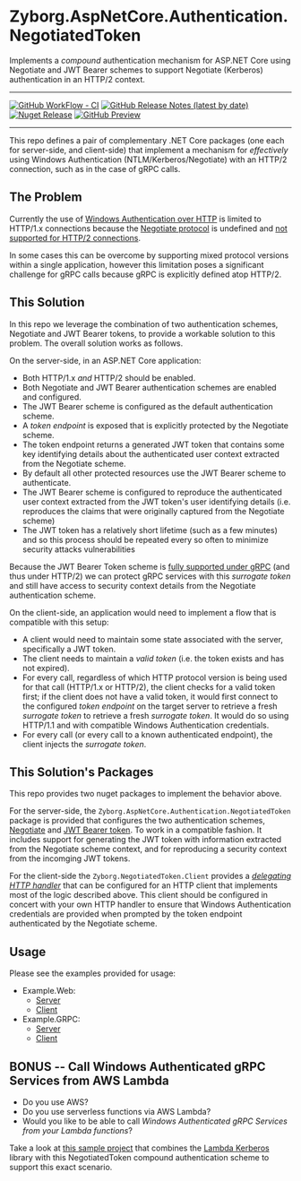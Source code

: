 # Zyborg.AspNetCore.Authentication.NegotiatedToken

Implements a _compound_ authentication mechanism for ASP.NET Core using
Negotiate and JWT Bearer schemes to support Negotiate (Kerberos)
authentication in an HTTP/2 context. 

---

[![GitHub WorkFlow - CI](https://github.com/zyborg/Zyborg.AspNetCore.Authentication.NegotiatedToken/workflows/CI/badge.svg)](https://github.com/zyborg/Zyborg.AspNetCore.Authentication.NegotiatedToken/actions?CI)
[![GitHub Release Notes (latest by date)](https://img.shields.io/github/v/release/zyborg/Zyborg.AspNetCore.Authentication.NegotiatedToken)](https://github.com/zyborg/Zyborg.AspNetCore.Authentication.NegotiatedToken/releases/latest)
[![Nuget  Release](https://img.shields.io/nuget/v/Zyborg.AspNetCore.Authentication.NegotiatedToken)](https://www.nuget.org/packages/Zyborg.AspNetCore.Authentication.NegotiatedToken/)
[![GitHub Preview](https://img.shields.io/badge/github%20nuget-latest%20preview-orange)](https://github.com/zyborg/Zyborg.AspNetCore.Authentication.NegotiatedToken/packages)

---

This repo defines a pair of complementary .NET Core packages (one each for server-side,
and client-side) that implement a mechanism for _effectively_ using Windows 
Authentication (NTLM/Kerberos/Negotiate) with an HTTP/2 connection, such as in the case
of gRPC calls.

## The Problem

Currently the use of [Windows Authentication over HTTP](https://docs.microsoft.com/en-us/previous-versions/ms995330(v=msdn.10)?redirectedfrom=MSDN)
is limited to HTTP/1.x connections because the [Negotiate protocol](https://tools.ietf.org/html/rfc4559)
is undefined and [not supported for HTTP/2 connections](https://docs.microsoft.com/en-us/iis/get-started/whats-new-in-iis-10/http2-on-iis#when-is-http2-not-supported).

In some cases this can be overcome by supporting mixed protocol versions within a single
application, however this limitation poses a significant challenge for gRPC calls
because gRPC is explicitly defined atop HTTP/2.

## This Solution

In this repo we leverage the combination of two authentication schemes, Negotiate and
JWT Bearer tokens, to provide a workable solution to this problem.  The overall solution
works as follows.

On the server-side, in an ASP.NET Core application:

* Both HTTP/1.x _and_ HTTP/2 should be enabled.
* Both Negotiate and JWT Bearer authentication schemes are enabled and configured.
* The JWT Bearer scheme is configured as the default authentication scheme.
* A _token endpoint_ is exposed that is explicitly protected by the Negotiate scheme.
* The token endpoint returns a generated JWT token that contains some key identifying
details about the authenticated user context extracted from the Negotiate scheme.
* By default all other protected resources use the JWT Bearer scheme to authenticate.
* The JWT Bearer scheme is configured to reproduce the authenticated user context
extracted from the JWT token's user identifying details (i.e. reproduces the
claims that were originally captured from the Negotiate scheme)
* The JWT token has a relatively short lifetime (such as a few minutes) and so
this process should be repeated every so often to minimize security attacks
vulnerabilities

Because the JWT Bearer Token scheme is [fully supported under gRPC](https://docs.microsoft.com/en-us/aspnet/core/grpc/authn-and-authz?view=aspnetcore-3.0#other-authentication-mechanisms)
(and thus under HTTP/2) we can protect gRPC services with this _surrogate token_
and still have access to security context details from the Negotiate authentication
scheme.

On the client-side, an application would need to implement a flow that is compatible
with this setup:

* A client would need to maintain some state associated with the server, specifically
  a JWT token.
* The client needs to maintain a _valid token_ (i.e. the token exists and
  has not expired).
* For every call, regardless of which HTTP protocol version is being used
  for that call (HTTP/1.x or HTTP/2), the client checks for a valid token first;
  if the client does not have a valid token, it would first connect to the
  configured _token endpoint_ on the target server to retrieve a fresh
  _surrogate token_ to retrieve a fresh _surrogate token_. It would do so
  using HTTP/1.1 and with compatible Windows Authentication credentials.
* For every call (or every call to a known authenticated endpoint), the client
  injects the _surrogate token_.

## This Solution's Packages

This repo provides two nuget packages to implement the behavior above.

For the server-side, the `Zyborg.AspNetCore.Authentication.NegotiatedToken`
package is provided that configures the two authentication schemes,
[Negotiate](https://docs.microsoft.com/en-us/aspnet/core/security/authentication/windowsauth?view=aspnetcore-3.0&tabs=visual-studio#kestrel)
and
[JWT Bearer token](https://www.nuget.org/packages/Microsoft.AspNetCore.Authentication.JwtBearer/).
To work in a compatible fashion.  It includes support for generating the JWT
token with information extracted from the Negotiate scheme context, and for
reproducing a security context from the incomging JWT tokens.

For the client-side the `Zyborg.NegotiatedToken.Client` provides a
[_delegating HTTP handler_](https://docs.microsoft.com/en-us/dotnet/api/system.net.http.delegatinghandler?view=netcore-3.0)
that can be configured for an HTTP client that implements most of the
logic described above.  This client should be configured in concert with
your own HTTP handler to ensure that Windows Authentication credentials are
provided when prompted by the token endpoint authenticated by the
Negotiate scheme.

## Usage

Please see the examples provided for usage:

* Example.Web:
  * [Server](examples/Example.Web.Server)
  * [Client](examples/Example.Web.Client)
* Example.GRPC:
  * [Server](examples/Example.GRPC.Server)
  * [Client](examples/Example.GRPC.Client)

## BONUS -- Call Windows Authenticated gRPC Services from AWS Lambda

* Do you use AWS?
* Do you use serverless functions via AWS Lambda?
* Would you like to be able to call _Windows Authenticated gRPC Services
from your Lambda functions_?

Take a look at
[this sample project](https://github.com/zyborg/Zyborg.AWS.Lambda.Kerberos#sample4)
that combines the [Lambda Kerberos](https://github.com/zyborg/Zyborg.AWS.Lambda.Kerberos)
library with this NegotiatedToken compound authentication scheme to support
this exact scenario.
